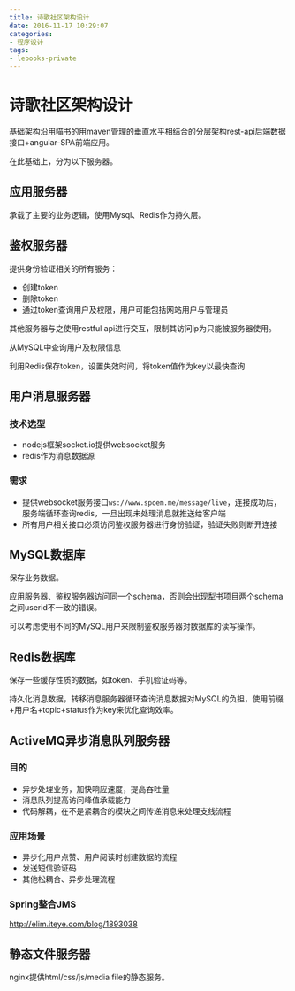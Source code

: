 ```yaml
---
title: 诗歌社区架构设计
date: 2016-11-17 10:29:07
categories: 
- 程序设计
tags:
- lebooks-private
---
```


# 诗歌社区架构设计

基础架构沿用喵书的用maven管理的垂直水平相结合的分层架构rest-api后端数据接口+angular-SPA前端应用。

在此基础上，分为以下服务器。

## 应用服务器

承载了主要的业务逻辑，使用Mysql、Redis作为持久层。

## 鉴权服务器

提供身份验证相关的所有服务：

* 创建token
* 删除token
* 通过token查询用户及权限，用户可能包括网站用户与管理员

其他服务器与之使用restful api进行交互，限制其访问ip为只能被服务器使用。

从MySQL中查询用户及权限信息

利用Redis保存token，设置失效时间，将token值作为key以最快查询

## 用户消息服务器

### 技术选型

* nodejs框架socket.io提供websocket服务
* redis作为消息数据源

### 需求

* 提供websocket服务接口`ws://www.spoem.me/message/live`，连接成功后，服务端循环查询redis，一旦出现未处理消息就推送给客户端
* 所有用户相关接口必须访问鉴权服务器进行身份验证，验证失败则断开连接

## MySQL数据库

保存业务数据。

应用服务器、鉴权服务器访问同一个schema，否则会出现犁书项目两个schema之间userid不一致的错误。

可以考虑使用不同的MySQL用户来限制鉴权服务器对数据库的读写操作。

## Redis数据库

保存一些缓存性质的数据，如token、手机验证码等。

持久化消息数据，转移消息服务器循环查询消息数据对MySQL的负担，使用前缀+用户名+topic+status作为key来优化查询效率。

## ActiveMQ异步消息队列服务器

### 目的

* 异步处理业务，加快响应速度，提高吞吐量
* 消息队列提高访问峰值承载能力
* 代码解耦，在不是紧耦合的模块之间传递消息来处理支线流程

### 应用场景

* 异步化用户点赞、用户阅读时创建数据的流程
* 发送短信验证码
* 其他松耦合、异步处理流程

### Spring整合JMS

http://elim.iteye.com/blog/1893038

## 静态文件服务器

nginx提供html/css/js/media file的静态服务。
